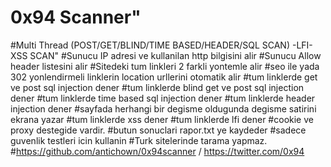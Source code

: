 # 0x94 Scanner"
#Multi Thread (POST/GET/BLIND/TIME BASED/HEADER/SQL SCAN) -LFI-XSS SCAN"
#Sunucu IP adresi ve kullanilan http bilgisini alir
#Sunucu Allow header listesini alir
#Sitedeki tum linkleri 2 farkli yontemle alir
#seo ile yada 302 yonlendirmeli linklerin location urllerini otomatik alir
#tum linklerde get ve post sql injection dener
#tum linklerde blind get ve post sql injection dener
#tum linklerde time based sql injection dener
#tum linklerde header injection dener
#sayfada herhangi bir degisme oldugunda degisme satirini ekrana yazar
#tum linklerde xss dener
#tum linklerde lfi dener
#cookie ve proxy destegide vardir.
#butun sonuclari rapor.txt ye kaydeder
#sadece guvenlik testleri icin kullanin
#Turk sitelerinde tarama yapmaz.
#https://github.com/antichown/0x94scanner / https://twitter.com/0x94
